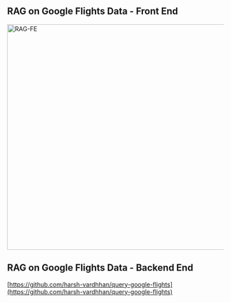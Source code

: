 ## RAG on Google Flights Data - Front End

<img width="524" alt="RAG-FE" src="https://github.com/user-attachments/assets/6b746a99-ff5b-48b9-b072-5535eaefd0e1" />

## RAG on Google Flights Data - Backend End

[https://github.com/harsh-vardhhan/query-google-flights](https://github.com/harsh-vardhhan/query-google-flights)
